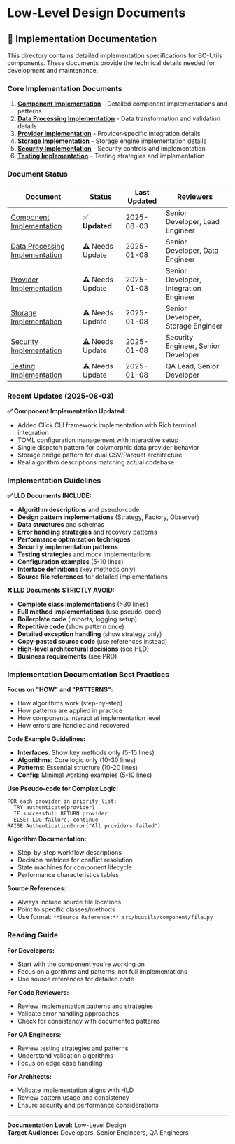 # Low-Level Design Documents

## 🔧 Implementation Documentation

This directory contains detailed implementation specifications for BC-Utils components. These documents provide the technical details needed for development and maintenance.

### Core Implementation Documents
1. **[Component Implementation](01-component-implementation.md)** - Detailed component implementations and patterns
2. **[Data Processing Implementation](02-data-processing-implementation.md)** - Data transformation and validation details  
3. **[Provider Implementation](03-provider-implementation.md)** - Provider-specific integration details
4. **[Storage Implementation](04-storage-implementation.md)** - Storage engine implementation details
5. **[Security Implementation](05-security-implementation.md)** - Security controls and implementation
6. **[Testing Implementation](06-testing-implementation.md)** - Testing strategies and implementation

### Document Status
| Document | Status | Last Updated | Reviewers |
|----------|--------|--------------|-----------|
| [Component Implementation](01-component-implementation.md) | ✅ **Updated** | 2025-08-03 | Senior Developer, Lead Engineer |
| [Data Processing Implementation](02-data-processing-implementation.md) | ⚠️ Needs Update | 2025-01-08 | Senior Developer, Data Engineer |
| [Provider Implementation](03-provider-implementation.md) | ⚠️ Needs Update | 2025-01-08 | Senior Developer, Integration Engineer |
| [Storage Implementation](04-storage-implementation.md) | ⚠️ Needs Update | 2025-01-08 | Senior Developer, Storage Engineer |
| [Security Implementation](05-security-implementation.md) | ⚠️ Needs Update | 2025-01-08 | Security Engineer, Senior Developer |
| [Testing Implementation](06-testing-implementation.md) | ⚠️ Needs Update | 2025-01-08 | QA Lead, Senior Developer |

### Recent Updates (2025-08-03)

**✅ Component Implementation Updated:**
- Added Click CLI framework implementation with Rich terminal integration
- TOML configuration management with interactive setup
- Single dispatch pattern for polymorphic data provider behavior
- Storage bridge pattern for dual CSV/Parquet architecture
- Real algorithm descriptions matching actual codebase

### Implementation Guidelines

**✅ LLD Documents INCLUDE:**
- **Algorithm descriptions** and pseudo-code
- **Design pattern implementations** (Strategy, Factory, Observer)
- **Data structures** and schemas
- **Error handling strategies** and recovery patterns
- **Performance optimization techniques**
- **Security implementation patterns**
- **Testing strategies** and mock implementations
- **Configuration examples** (5-10 lines)
- **Interface definitions** (key methods only)
- **Source file references** for detailed implementations

**❌ LLD Documents STRICTLY AVOID:**
- **Complete class implementations** (>30 lines)
- **Full method implementations** (use pseudo-code)
- **Boilerplate code** (imports, logging setup)
- **Repetitive code** (show pattern once)
- **Detailed exception handling** (show strategy only)
- **Copy-pasted source code** (use references instead)
- **High-level architectural decisions** (see HLD)
- **Business requirements** (see PRD)

### Implementation Documentation Best Practices

**Focus on "HOW" and "PATTERNS":**
- How algorithms work (step-by-step)
- How patterns are applied in practice
- How components interact at implementation level
- How errors are handled and recovered

**Code Example Guidelines:**
- **Interfaces**: Show key methods only (5-15 lines)
- **Algorithms**: Core logic only (10-30 lines)
- **Patterns**: Essential structure (10-20 lines)
- **Config**: Minimal working examples (5-10 lines)

**Use Pseudo-code for Complex Logic:**
```
FOR each provider in priority_list:
  TRY authenticate(provider)
  IF successful: RETURN provider
  ELSE: LOG failure, continue
RAISE AuthenticationError("All providers failed")
```

**Algorithm Documentation:**
- Step-by-step workflow descriptions
- Decision matrices for conflict resolution
- State machines for component lifecycle
- Performance characteristics tables

**Source References:**
- Always include source file locations
- Point to specific classes/methods
- Use format: `**Source Reference:** src/bcutils/component/file.py`

### Reading Guide

**For Developers:** 
- Start with the component you're working on
- Focus on algorithms and patterns, not full implementations
- Use source references for detailed code

**For Code Reviewers:** 
- Review implementation patterns and strategies
- Validate error handling approaches
- Check for consistency with documented patterns

**For QA Engineers:** 
- Review testing strategies and patterns
- Understand validation algorithms
- Focus on edge case handling

**For Architects:**
- Validate implementation aligns with HLD
- Review pattern usage and consistency
- Ensure security and performance considerations

---

**Documentation Level:** Low-Level Design  
**Target Audience:** Developers, Senior Engineers, QA Engineers
